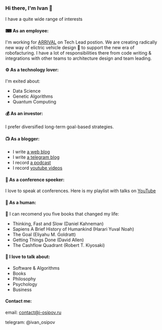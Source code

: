 ### Hi there, I'm Ivan 👋

I have a quite wide range of interests

#### ⌨ As an employee:

I'm working for [ARRIVAL](http://arrival.com/) on Tech Lead postion. We are creating radically new way of elictric vehicle design 🔩 to support the new era of robofacturing. I have a lot of responsibilities there from code writing & integrations with other teams to architecture design and team leading.

#### ⚙ As a technology lover:

I'm exited about:
- Data Science
- Genetic Algorithms
- Quantum Computing

#### 💰 As an investor:

I prefer diversified long-term goal-based strategies.

#### 📺 As a blogger:

- I write [a web blog](http://i-osipov.ru/)
- I write [a telegram blog](https://t.me/from_junior_to_senior)
- I record [a podcast](https://soundcloud.com/k7n8qljmfp5d/tracks) 
- I record [youtube videos](https://www.youtube.com/channel/UCjWTWnMAQOuqK8IgfSUXtDQ)

#### 🎤 As a conference speeker:

I love to speak at conferences. Here is my playlist with talks on [YouTube](https://www.youtube.com/playlist?list=PLj99AnIfpSnOoSHuHDDLqmwYa5v0EixM3)

#### 👨 As a human:

📖 I can recomend you five books that changed my life:

- Thinking, Fast and Slow (Daniel Kahneman)
- Sapiens A Brief History of Humankind (Harari Yuval Noah)
- The Goal (Eliyahu M. Goldratt)
- Getting Things Done (David Allen)
- The Cashflow Quadrant (Robert T. Kiyosaki)

#### 💬 I love to talk about:

- Software & Algorithms
- Books
- Philosophy
- Psychology
- Business

#### Contact me:

email: contact@i-osipov.ru

telegram: @ivan_osipov
